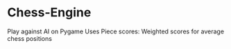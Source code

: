 # Chess-Engine
Play against AI on Pygame
Uses Piece scores: Weighted scores for average chess positions
